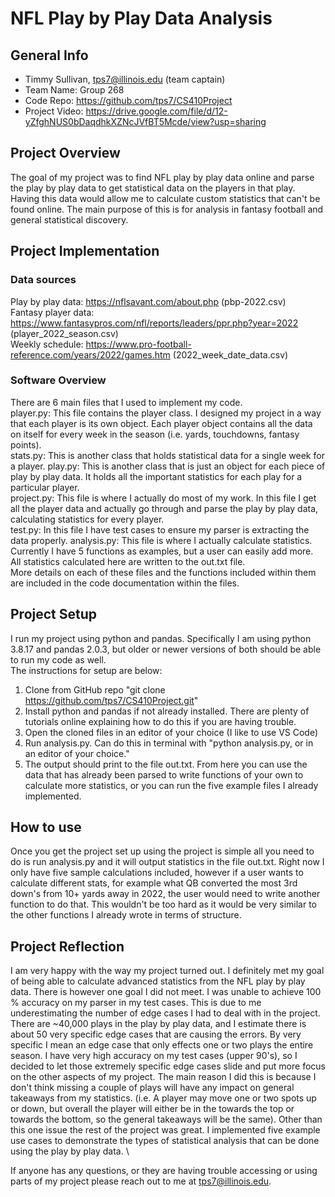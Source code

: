 # NFL Play by Play Data Analysis

## General Info
* Timmy Sullivan, tps7@illinois.edu (team captain)
* Team Name: Group 268
* Code Repo: https://github.com/tps7/CS410Project
* Project Video: https://drive.google.com/file/d/12-yZfghNUS0bDaqdhkXZNcJVfBT5Mcde/view?usp=sharing

## Project Overview
The goal of my project was to find NFL play by play data online and parse the play by play data to get statistical data on the players in that play. Having this data would allow me to calculate custom statistics that can't be found online. The main purpose of this is for analysis in fantasy football and general statistical discovery.

## Project Implementation
### Data sources
Play by play data: https://nflsavant.com/about.php (pbp-2022.csv)\
Fantasy player data: https://www.fantasypros.com/nfl/reports/leaders/ppr.php?year=2022 (player_2022_season.csv) \
Weekly schedule: https://www.pro-football-reference.com/years/2022/games.htm (2022_week_date_data.csv)
### Software Overview
There are 6 main files that I used to implement my code. \
player.py: This file contains the player class. I designed my project in a way that each player is its own object. Each player object contains all the data on itself for every week in the season (i.e. yards, touchdowns, fantasy points). \
stats.py: This is another class that holds statistical data for a single week for a player. 
play.py: This is another class that is just an object for each piece of play by play data. It holds all the important statistics for each play for a particular player.\
project.py: This file is where I actually do most of my work. In this file I get all the player data and actually go through and parse the play by play data, calculating statistics for every player. \
test.py: In this file I have test cases to ensure my parser is extracting the data properly. analysis.py: This file is where I actually calculate statistics. Currently I have 5 functions as examples, but a user can easily add more. All statistics calculated here are written to the out.txt file. \
More details on each of these files and the functions included within them are included in the code documentation within the files. 
## Project Setup
I run my project using python and pandas. Specifically I am using python 3.8.17 and pandas 2.0.3, but older or newer versions of both should be able to run my code as well. \
The instructions for setup are below:
1. Clone from GitHub repo "git clone https://github.com/tps7/CS410Project.git"
2. Install python and pandas if not already installed. There are plenty of tutorials online explaining how to do this if you are having trouble.
3. Open the cloned files in an editor of your choice (I like to use VS Code)
4. Run analysis.py. Can do this in terminal with "python analysis.py, or in an editor of your choice."
5. The output should print to the file out.txt. From here you can use the data that has already been parsed to write functions of your own to calculate more statistics, or you can run the five example files I already implemented. 

## How to use
Once you get the project set up using the project is simple all you need to do is run analysis.py and it will output statistics in the file out.txt. Right now I only have five sample calculations included, however if a user wants to calculate different stats, for example what QB converted the most 3rd down's from 10+ yards away in 2022, the user would need to write another function to do that. This wouldn't be too hard as it would be very similar to the other functions I already wrote in terms of structure. 

## Project Reflection
I am very happy with the way my project turned out. I definitely met my goal of being able to calculate advanced statistics from the NFL play by play data. There is however one goal I did not meet. I was unable to achieve 100 % accuracy on my parser in my test cases. This is due to me underestimating the number of edge cases I had to deal with in the project. There are ~40,000 plays in the play by play data, and I estimate there is about 50 very specific edge cases that are causing the errors. By very specific I mean an edge case that only effects one or two plays the entire season. I have very high accuracy on my test cases (upper 90's), so I decided to let those extremely specific edge cases slide and put more focus on the other aspects of my project. The main reason I did this is because I don't think missing a couple of plays will have any impact on general takeaways from my statistics.  (i.e. A player may move one or two spots up or down, but overall the player will either be in the towards the top or towards the bottom, so the general takeaways will be the same). Other than this one issue the rest of the project was great. I implemented five example use cases to demonstrate the types of statistical analysis that can be done using the play by play data. \

If anyone has any questions, or they are having trouble accessing or using parts of my project please reach out to me at tps7@illinois.edu. 


